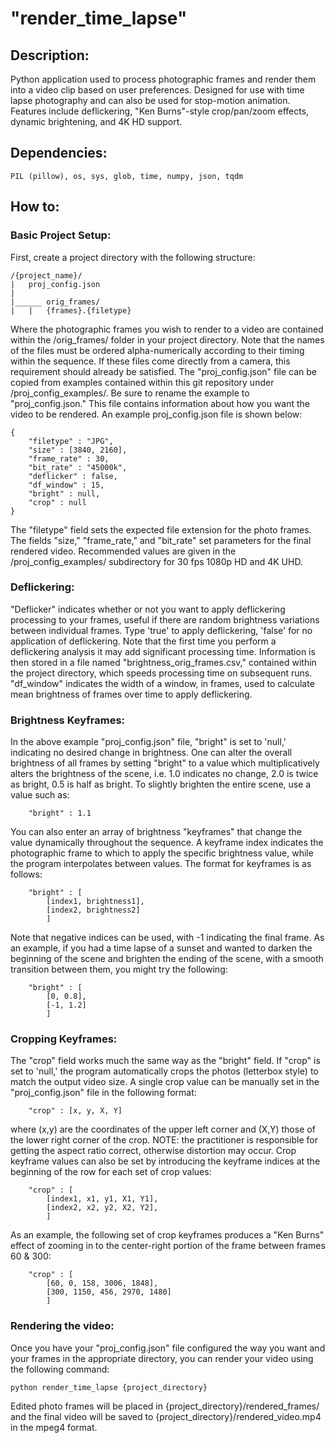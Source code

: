 # "render_time_lapse"

## Description: 
Python application used to process photographic
	frames and render them into a video clip based on
	user preferences. Designed for use with time lapse
	photography and can also be used for stop-motion
	animation. Features include deflickering,
	"Ken Burns"-style crop/pan/zoom effects, dynamic 
	brightening, and 4K HD support.

## Dependencies:
	PIL (pillow), os, sys, glob, time, numpy, json, tqdm

## How to:

### Basic Project Setup:
First, create a project directory with the following structure:
```
/{project_name}/
|	proj_config.json
|
|______	orig_frames/
|	|	{frames}.{filetype}
```

Where the photographic frames you wish to render to a video
	are contained within the /orig_frames/ folder in your project
	directory. Note that the names of the files must be ordered alpha-numerically
	according to their timing within the sequence. If these files come
	directly from a camera, this requirement should already be satisfied.
	The "proj_config.json" file can be copied from examples
	contained within this git repository under /proj_config_examples/.
	Be sure to rename the example to "proj_config.json." This file contains information about
	how you want the video to be rendered. An example proj_config.json 
	file is shown below:

```
{ 
	"filetype" : "JPG",
	"size" : [3840, 2160],
	"frame_rate" : 30,
	"bit_rate" : "45000k",
	"deflicker" : false,
	"df_window" : 15,
	"bright" : null,
	"crop" : null
}
```
The "filetype" field sets the expected file extension for the photo frames.
	The fields "size," "frame_rate," and "bit_rate" set parameters for the final 
	rendered video. Recommended values are given in the /proj_config_examples/
	subdirectory for 30 fps 1080p HD and 4K UHD. 

### Deflickering:
"Deflicker" indicates whether or not you want to apply deflickering processing to your frames, useful
	if there are random brightness variations between individual frames. Type 'true'
	to apply deflickering, 'false' for no application of deflickering. Note that
	the first time you perform a deflickering analysis it may add significant
	processing time. Information is then stored in a file named "brightness_orig_frames.csv,"
	contained within the project directory, which speeds processing time on subsequent runs.
	"df_window" indicates the width of a window, in frames, used to calculate
	mean brightness of frames over time to apply deflickering.

### Brightness Keyframes:
In the above example "proj_config.json" file, "bright" is set to 'null,' indicating
	no desired change in brightness. One can alter the overall brightness of all frames
	by setting "bright" to a value which multiplicatively alters the brightness of the scene,
	i.e. 1.0 indicates no change, 2.0 is twice as bright, 0.5 is half as bright.
	To slightly brighten the entire scene, use a value such as:
```
	"bright" : 1.1
```
You can also enter an array of brightness "keyframes" that change the value 
	dynamically throughout the sequence. A keyframe index indicates the photographic
	frame to which to apply the specific brightness value, while the program interpolates
	between values. The format for keyframes is as follows:
```
	"bright" : [ 
		[index1, brightness1], 
		[index2, brightness2] 
		]
``` 
Note that negative indices can be used, with -1 indicating the final frame. As an
	example, if you had a time lapse of a sunset and wanted to darken the beginning of 
	the scene and brighten the ending of the scene, with a smooth transition between them,
	you might try the following:
```
	"bright" : [
		[0, 0.8],
		[-1, 1.2]
		]
```

### Cropping Keyframes:
The "crop" field works much the same way as the "bright" field. If "crop" is set to
	'null,' the program automatically crops the photos (letterbox style) to match the 
	output video size. A single crop value can be manually set in the "proj_config.json" file in the following format:
```
	"crop" : [x, y, X, Y]
```
where (x,y) are the coordinates of the upper left corner and (X,Y) those of the 
	lower right corner of the crop. NOTE: the practitioner is responsible for getting the aspect ratio correct, otherwise
	distortion may occur. Crop keyframe values can also be set by introducing the
	keyframe indices at the beginning of the row for each set of crop values:
```
	"crop" : [ 
		[index1, x1, y1, X1, Y1],
		[index2, x2, y2, X2, Y2],
		]
```
As an example, the following set of crop keyframes produces a "Ken Burns" effect of zooming in
	to the center-right portion of the frame between frames 60 & 300:
```
	"crop" : [
		[60, 0, 158, 3006, 1848],
		[300, 1150, 456, 2970, 1480]
		]
```
### Rendering the video:
Once you have your "proj_config.json" file configured the way you want and your
	frames in the appropriate directory, you can render your video using the following command:
```
python render_time_lapse {project_directory}
```
Edited photo frames will be placed in {project_directory}/rendered_frames/ and the
	final video will be saved to {project_directory}/rendered_video.mp4 in the
	mpeg4 format.
